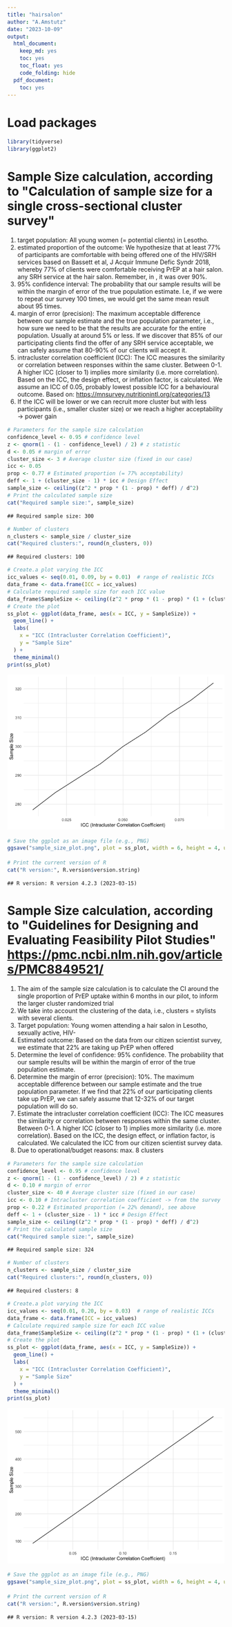 ```yaml
---
title: "hairsalon"
author: "A.Amstutz"
date: "2023-10-09"
output:
  html_document:
    keep_md: yes
    toc: yes
    toc_float: yes
    code_folding: hide
  pdf_document:
    toc: yes
---
```


# Load packages

```r
library(tidyverse)
library(ggplot2)
```

# Sample Size calculation, according to "Calculation of sample size for a single cross-sectional cluster survey"
1) target population: All young women (= potential clients) in Lesotho.
2) estimated proportion of the outcome: We hypothesize that at least 77% of participants are comfortable with being offered one of the HIV/SRH services based on Bassett et al, J Acquir Immune Defic Syndr 2018, whereby 77% of clients were comfortable receiving PrEP at a hair salon.
any SRH service at the hair salon. Remember, in , it was over 90%.
3) 95% confidence interval: The probability that our sample results will be within the margin of error of the true population estimate. I.e, if we were to repeat our survey 100 times, we would get the same mean result about 95 times.
4) margin of error (precision): The maximum acceptable difference between our sample estimate and the true population parameter, i.e., how sure we need to be that the results are accurate for the entire population. Usually at around 5% or less. If we discover that 85% of our participating clients find the offer of any SRH service acceptable, we can safely assume that 80-90% of our clients will accept it.
5) intracluster correlation coefficient (ICC): The ICC measures the similarity or correlation between responses within the same cluster. Between 0-1. A higher ICC (closer to 1) implies more similarity (i.e. more correlation). Based on the ICC, the design effect, or inflation factor, is calculated. We assume an ICC of 0.05, probably lowest possible ICC for a behavioural outcome.
Based on: https://mnsurvey.nutritionintl.org/categories/13
6) If the ICC will be lower or we can recruit more cluster but with less participants (i.e., smaller cluster size) or we reach a higher acceptability -> power gain


```r
# Parameters for the sample size calculation
confidence_level <- 0.95 # confidence level
z <- qnorm(1 - (1 - confidence_level) / 2) # z statistic
d <- 0.05 # margin of error
cluster_size <- 3 # Average cluster size (fixed in our case)
icc <- 0.05
prop <- 0.77 # Estimated proportion (= 77% acceptability)
deff <- 1 + (cluster_size - 1) * icc # Design Effect
sample_size <- ceiling((z^2 * prop * (1 - prop) * deff) / d^2)
# Print the calculated sample size
cat("Required sample size:", sample_size)
```

```
## Required sample size: 300
```

```r
# Number of clusters
n_clusters <- sample_size / cluster_size
cat("Required clusters:", round(n_clusters, 0))
```

```
## Required clusters: 100
```

```r
# Create.a plot varying the ICC
icc_values <- seq(0.01, 0.09, by = 0.01)  # range of realistic ICCs
data_frame <- data.frame(ICC = icc_values)
# Calculate required sample size for each ICC value
data_frame$SampleSize <- ceiling((z^2 * prop * (1 - prop) * (1 + (cluster_size - 1) * data_frame$ICC)) / d^2)
# Create the plot
ss_plot <- ggplot(data_frame, aes(x = ICC, y = SampleSize)) +
  geom_line() +
  labs(
    x = "ICC (Intracluster Correlation Coefficient)",
    y = "Sample Size"
  ) +
  theme_minimal()
print(ss_plot)
```

![](sample-size_files/figure-html/unnamed-chunk-1-1.png)<!-- -->

```r
# Save the ggplot as an image file (e.g., PNG)
ggsave("sample_size_plot.png", plot = ss_plot, width = 6, height = 4, units = "in")

# Print the current version of R
cat("R version:", R.version$version.string)
```

```
## R version: R version 4.2.3 (2023-03-15)
```

# Sample Size calculation, according to "Guidelines for Designing and Evaluating Feasibility Pilot Studies" https://pmc.ncbi.nlm.nih.gov/articles/PMC8849521/
1) The aim of the sample size calculation is to calculate the CI around the single proportion of PrEP uptake within 6 months in our pilot, to inform the larger cluster randomized trial
2) We take into account the clustering of the data, i.e., clusters = stylists with several clients.
3) Target population: Young women attending a hair salon in Lesotho, sexually active, HIV-
4) Estimated outcome: Based on the data from our citizen scientist survey, we estimate that 22% are taking up PrEP when offered
5) Determine the level of confidence: 95% confidence. The probability that our sample results will be within the margin of error of the true population estimate.
6) Determine the margin of error (precision): 10%. The maximum acceptable difference between our sample estimate and the true population parameter. If we find that 22% of our participating clients take up PrEP, we can safely assume that 12-32% of our target population will do so.
7) Estimate the intracluster correlation coefficient (ICC): The ICC measures the similarity or correlation between responses within the same cluster. Between 0-1. A higher ICC (closer to 1) implies more similarity (i.e. more correlation). Based on the ICC, the design effect, or inflation factor, is calculated. We calculated the ICC from our citizen scientist survey data.
8) Due to operational/budget reasons: max. 8 clusters


```r
# Parameters for the sample size calculation
confidence_level <- 0.95 # confidence level
z <- qnorm(1 - (1 - confidence_level) / 2) # z statistic
d <- 0.10 # margin of error
cluster_size <- 40 # Average cluster size (fixed in our case)
icc <- 0.10 # Intracluster correlation coefficient -> from the survey
prop <- 0.22 # Estimated proportion (= 22% demand), see above
deff <- 1 + (cluster_size - 1) * icc # Design Effect
sample_size <- ceiling((z^2 * prop * (1 - prop) * deff) / d^2)
# Print the calculated sample size
cat("Required sample size:", sample_size)
```

```
## Required sample size: 324
```

```r
# Number of clusters
n_clusters <- sample_size / cluster_size
cat("Required clusters:", round(n_clusters, 0))
```

```
## Required clusters: 8
```

```r
# Create.a plot varying the ICC
icc_values <- seq(0.01, 0.20, by = 0.03)  # range of realistic ICCs
data_frame <- data.frame(ICC = icc_values)
# Calculate required sample size for each ICC value
data_frame$SampleSize <- ceiling((z^2 * prop * (1 - prop) * (1 + (cluster_size - 1) * data_frame$ICC)) / d^2)
# Create the plot
ss_plot <- ggplot(data_frame, aes(x = ICC, y = SampleSize)) +
  geom_line() +
  labs(
    x = "ICC (Intracluster Correlation Coefficient)",
    y = "Sample Size"
  ) +
  theme_minimal()
print(ss_plot)
```

![](sample-size_files/figure-html/unnamed-chunk-2-1.png)<!-- -->

```r
# Save the ggplot as an image file (e.g., PNG)
ggsave("sample_size_plot.png", plot = ss_plot, width = 6, height = 4, units = "in")

# Print the current version of R
cat("R version:", R.version$version.string)
```

```
## R version: R version 4.2.3 (2023-03-15)
```
